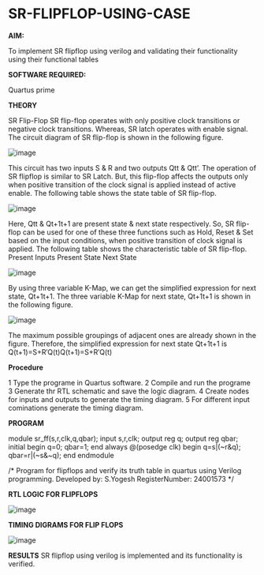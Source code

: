 # SR-FLIPFLOP-USING-CASE

**AIM:**

To implement  SR flipflop using verilog and validating their functionality using their functional tables

**SOFTWARE REQUIRED:**

Quartus prime

**THEORY**

SR Flip-Flop SR flip-flop operates with only positive clock transitions or negative clock transitions. Whereas, SR latch operates with enable signal. The circuit diagram of SR flip-flop is shown in the following figure.

![image](https://github.com/naavaneetha/SR-FLIPFLOP-USING-CASE/assets/154305477/0f710028-ad52-4d3e-9276-8714cf023a25)

 
This circuit has two inputs S & R and two outputs Qtt & Qtt’. The operation of SR flipflop is similar to SR Latch. But, this flip-flop affects the outputs only when positive transition of the clock signal is applied instead of active enable. The following table shows the state table of SR flip-flop.

![image](https://github.com/naavaneetha/SR-FLIPFLOP-USING-CASE/assets/154305477/dabfc4f4-87e3-4cbc-9472-f89ee1b5ed30)

 
Here, Qtt & Qt+1t+1 are present state & next state respectively. So, SR flip-flop can be used for one of these three functions such as Hold, Reset & Set based on the input conditions, when positive transition of clock signal is applied. The following table shows the characteristic table of SR flip-flop. Present Inputs Present State Next State

![image](https://github.com/naavaneetha/SR-FLIPFLOP-USING-CASE/assets/154305477/dd90d16c-aec5-4290-a586-e2346b1e9eb5)

 
By using three variable K-Map, we can get the simplified expression for next state, Qt+1t+1. The three variable K-Map for next state, Qt+1t+1 is shown in the following figure.

![image](https://github.com/naavaneetha/SR-FLIPFLOP-USING-CASE/assets/154305477/473efad6-d70b-4ca7-aeb7-898bbfca319f)

 
The maximum possible groupings of adjacent ones are already shown in the figure. Therefore, the simplified expression for next state Qt+1t+1 is Q(t+1)=S+R′Q(t)Q(t+1)=S+R′Q(t)

**Procedure**

 1 Type the programe in Quartus software.
 2 Compile and run the programe
 3 Generate thr RTL schematic and save the logic diagram.
 4 Create nodes for inputs and outputs to generate the timing diagram.
 5 For different input cominations generate the timing diagram.


**PROGRAM**

 module sr_ff(s,r,clk,q,qbar);
 input s,r,clk;
 output reg q;
 output reg qbar;
 initial 
 begin
 q=0;
 qbar=1;
 end
 always @(posedge clk)
 begin
    q=s|(~r&q);
    qbar=r|(~s&~q);
 end
 endmodule



/* Program for flipflops and verify its truth table in quartus using Verilog programming.
 Developed by: S.Yogesh 
 RegisterNumber: 24001573
*/

**RTL LOGIC FOR FLIPFLOPS**

![image](https://github.com/user-attachments/assets/a8da99f4-74d2-4824-861d-7819600b0059)


**TIMING DIGRAMS FOR FLIP FLOPS**

![image](https://github.com/user-attachments/assets/7d6a41a7-f345-40b3-87f2-c86092d43347)


**RESULTS**
SR flipflop using verilog is implemented and its functionality is verified.
